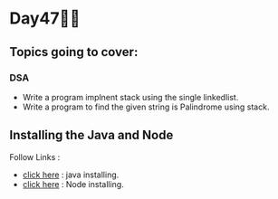# Day47🧑‍💻
## Topics going to cover: 
### DSA
- Write a program implnent stack using the single linkedlist.
- Write a program to find the given string is Palindrome using stack.

## Installing the Java and Node 
Follow Links : 
- [click here](https://www.java.com/en/download/help/download_options.html) : java installing.
- [click here](https://nodejs.org/en/download) : Node installing.